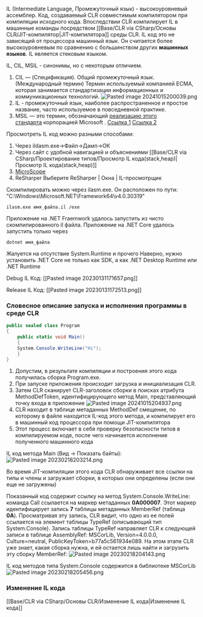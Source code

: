 IL (Intermediate Language, Промежуточный язык) - высокоуровневый ассемблер. Код, создаваемый CLR совместимым компилятором при компиляции исходного кода. Впоследствии CLR компилирует IL в машинные команды посредством [[Base/CLR via CSharp/Основы CLR/JIT-компилятор\|JIT-компилятора]] среды CLR. IL код это не зависящий от процессора машинный язык. Он считается более высокоуровневым по сравнению с большинством других **машинных языков**. IL является стековым языком.

IL, CIL, MSIL - синонимы, но с некоторым отличием.

1. CIL — (Спецификация). Общий промежуточный язык. (Международный термин)
Термин используемый компанией ECMA, которая занимается стандартизации информационных и коммуникационных технологий.
![Pasted image 20241015200039.png](/img/user/Files/Image/Pasted%20image%2020241015200039.png)
3. IL - промежуточный язык, наиболее распространенное и простое название, часто используемое в повседневной практике.
4. MSIL — это термин, обозначающий [реализацию этого стандарта](https://msdn.microsoft.com/netframework/) корпорацией Microsoft .
[Ссылка 1](https://flerka.github.io/personal-blog/2022-06-15-cil-msil-il/#:~:text=First%2C%20let%20us%20decrypt%20acronyms,MSIL%20is%20Microsoft%20Intermediate%20Language)
[Ссылка 2](https://learn.microsoft.com/en-us/archive/blogs/brada/whats-the-differnece-between-cil-and-msil)

Просмотреть IL код можно разными способами:
1. Через ildasm.exe->Файл->Дамп->ОК
2. Через сайт с удобной навигацией и объяснениями [[Base/CLR via CSharp/Проектирование типов/Просмотр IL кода(stack,heap)\|Просмотр IL кода(stack,heap)]]
3. [MicroScope](https://marketplace.visualstudio.com/items?itemName=bert.microscope)
4. ReSharper
Выберите ReSharper | Окна | IL-просмотрщик

Скомпилировать можно через ilasm.exe. Он расположен по пути: "C:\Windows\Microsoft.NET\Framework64\v4.0.30319"

```
ilasm.exe имя_файла.il /exe
```


Приложение на .NET Fraemwork удалось запустить из чисто скомпилированного il файла.
Приложение на .NET Core удалось запустить только через 

```
dotnet имя_файла
```
Жалуется на отсутствие System.Runtime и прочего
Наверно, нужно установить .NET Core не только как SDK, а как .NET Desktop Runtime или .NET Runtime

Debug IL Код:
[[Pasted image 20230131171657.png]]


Release IL Код:
[[Pasted image 20230131172513.png]]


### Словесное описание запуска и исполнения программы в среде CLR

```csharp
public sealed class Program 
{ 
	public static void Main() 
	{ 
	System.Console.WriteLine("Hi"); 
	} 
}
```

1. Допустим, в результате компиляции и построения этого кода получилась сборка Program.exe.
2. При запуске приложения происходит загрузка и инициализация CLR.
3. Затем CLR сканирует CLR-заголовок сборки в поисках атрибута <span class="P">MethodDefToken</span>, идентифицирующего метод Main, представляющий точку входа в приложение
![Pasted image 20241015204937.png](/img/user/Files/Image/Pasted%20image%2020241015204937.png)
5. CLR находит в таблице метаданных MethodDef смещение, по которому в файле находится IL-код этого метода, и компилирует его в машинный код процессора при помощи JIT-компилятора
6. Этот процесс включает в себя проверку безопасности типов в компилируемом коде, после чего начинается исполнение полученного машинного кода

IL код метода Main (Вид -> Показать байты):
![Pasted image 20230218203214.png](/img/user/Files/Image/Pasted%20image%2020230218203214.png)

Во время JIT-компиляции этого кода CLR обнаруживает все ссылки на типы и члены и загружает сборки, в которых они определены (если они еще не загружены)

Показанный код содержит ссылку на метод System.Console.WriteLine: команда Call ссылается на маркер метаданных **0A000007**. Этот маркер идентифицирует запись **7** таблицы метаданных <span class="B">MemberRef</span> (таблица **0A**). Просматривая эту запись, CLR видит, что одно из ее полей ссылается на элемент таблицы TypeRef (описывающий тип System.Console). Запись таблицы TypeRef направляет CLR к следующей записи в таблице AssemblyRef: MSCorLib, Version=4.0.0.0, Culture=neutral, PublicKeyToken=b77a5c561934e089.
На этом этапе CLR уже знает, какая сборка нужна, и ей остается лишь найти и загрузить эту сборку
MemberRef:
![Pasted image 20230218204143.png](/img/user/Files/Image/Pasted%20image%2020230218204143.png)

IL код методов типа System.Console содержится в библиотеке MSCorLib
![Pasted image 20230218205456.png](/img/user/Files/Image/Pasted%20image%2020230218205456.png)

### Изменение IL кода
[[Base/CLR via CSharp/Основы CLR/Изменение IL кода\|Изменение IL кода]]
